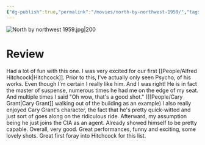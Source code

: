 ```yaml
---
{"dg-publish":true,"permalink":"/movies/north-by-northwest-1959/","tags":["movies"],"created":"2024-03-21","updated":"2024-08-19"}
---
```



![North by northwest 1959.jpg|200](/img/user/Attachments/North%20by%20northwest%201959.jpg)

# Review

Had a lot of fun with this one. I was very excited for our first [[People/Alfred Hitchcock\|Hitchcock]]. Prior to this, I've actually only seen Psycho, of his works. Even though I'm certain I really like him. And I was right! He is in fact the master of suspense, numerous times he had me on the edge of my seat. And multiple times I said "Oh wow, that's a good shot." ([[People/Cary Grant\|Cary Grant]] walking out of the building as an example) I also really enjoyed Cary Grant's character, the fact that he's pretty quick-witted and just sort of goes along on the ridiculous ride. Afterward, my assumption being he just joins the CIA as an agent. Already showed himself to be pretty capable. Overall, very good. Great performances, funny  and exciting, some lovely shots. Great first foray into Hitchcock for this list.
